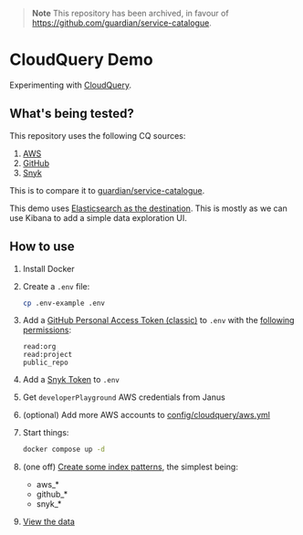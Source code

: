 > **Note**
> This repository has been archived, in favour of https://github.com/guardian/service-catalogue.

# CloudQuery Demo
Experimenting with [CloudQuery](https://www.cloudquery.io/).

## What's being tested?
This repository uses the following CQ sources:
1. [AWS](https://www.cloudquery.io/docs/plugins/sources/aws/overview)
2. [GitHub](https://www.cloudquery.io/docs/plugins/sources/github/overview)
3. [Snyk](https://www.cloudquery.io/docs/plugins/sources/snyk/overview)

This is to compare it to [guardian/service-catalogue](https://github.com/guardian/service-catalogue).

This demo uses [Elasticsearch as the destination](https://www.cloudquery.io/docs/plugins/destinations/elasticsearch/overview). 
This is mostly as we can use Kibana to add a simple data exploration UI.

## How to use
1. Install Docker
2. Create a `.env` file:
   
   ```sh
   cp .env-example .env
   ```
3. Add a [GitHub Personal Access Token (classic)](https://docs.github.com/en/authentication/keeping-your-account-and-data-secure/creating-a-personal-access-token) to `.env` with the [following permissions](https://www.cloudquery.io/blog/introducing-the-github-cloudquery-provider):
   
   ```
   read:org
   read:project
   public_repo
   ```
4. Add a [Snyk Token](https://docs.snyk.io/snyk-api-info/authentication-for-api) to `.env`
5. Get `developerPlayground` AWS credentials from Janus
6. (optional) Add more AWS accounts to [config/cloudquery/aws.yml](config/cloudquery/aws.yml)
7. Start things:
   
   ```sh
   docker compose up -d
   ```
8. (one off) [Create some index patterns](http://localhost:5601/app/management/kibana/indexPatterns), the simplest being:
   - aws_*
   - github_*
   - snyk_*
9. [View the data](http://localhost:5601/app/discover#/)
